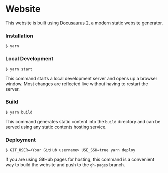 # Website

This website is built using [Docusaurus 2](https://docusaurus.io/), a modern static website generator.

### Installation

```shell
$ yarn
```

### Local Development

```shell
$ yarn start
```

This command starts a local development server and opens up a browser window. Most changes are reflected live without having to restart the server.

### Build

```shell
$ yarn build
```

This command generates static content into the `build` directory and can be served using any static contents hosting service.

### Deployment

```shell
$ GIT_USER=<Your GitHub username> USE_SSH=true yarn deploy
```

If you are using GitHub pages for hosting, this command is a convenient way to build the website and push to the `gh-pages` branch.
